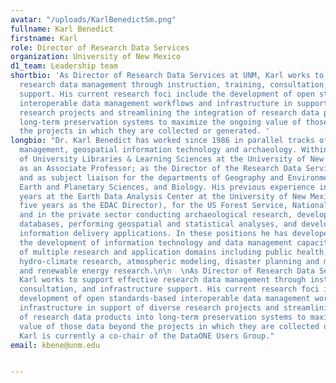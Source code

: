 ```yaml
---
avatar: "/uploads/KarlBenedictSm.png"
fullname: Karl Benedict
firstname: Karl
role: Director of Research Data Services
organization: University of New Mexico
d1_team: Leadership team
shortbio: 'As Director of Research Data Services at UNM, Karl works to support effective
  research data management through instruction, training, consultation, and infrastructure
  support. His current research foci include the development of open standards-based
  interoperable data management workflows and infrastructure in support of diverse
  research projects and streamlining the integration of research data products into
  long-term preservation systems to maximize the ongoing value of those data beyond
  the projects in which they are collected or generated. '
longbio: "Dr. Karl Benedict has worked since 1986 in parallel tracks of information
  management, geospatial information technology and archaeology. Within the College
  of University Libraries & Learning Sciences at the University of New Mexico he serves
  as an Associate Professor; as the Director of the Research Data Services Program,
  and as subject liaison for the departments of Geography and Environmental Studies,
  Earth and Planetary Sciences, and Biology. His previous experience includes fifteen
  years at the Earth Data Analysis Center at the University of New Mexico (including
  five years as the EDAC Director), for the US Forest Service, National Park Service,
  and in the private sector conducting archaeological research, developing geospatial
  databases, performing geospatial and statistical analyses, and developing web-based
  information delivery applications. In these positions he has developed and managed
  the development of information technology and data management capacity in support
  of multiple research and application domains including public health, resource management,
  hydro-climate research, atmospheric modeling, disaster planning and mitigation,
  and renewable energy research.\n\n  \nAs Director of Research Data Services at UNM
  Karl works to support effective research data management through instruction, training,
  consultation, and infrastructure support. His current research foci include the
  development of open standards-based interoperable data management workflows and
  infrastructure in support of diverse research projects and streamlining the integration
  of research data products into long-term preservation systems to maximize the ongoing
  value of those data beyond the projects in which they are collected or generated.
  Karl is currently a co-chair of the DataONE Users Group."
email: kbene@unm.edu


---
```

